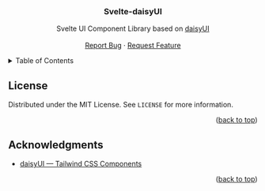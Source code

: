 <!-- PROJECT LOGO -->
<br />
<div align="center">
  <h3 align="center">Svelte-daisyUI</h3>

  <p align="center">
    Svelte UI Component Library based on  <a href="https://github.com/saadeghi/daisyui">daisyUI</a>
    <br />
    <br />
    <a href="https://github.com/5exyGuy/svelte-daisyui/issues">Report Bug</a>
    ·
    <a href="https://github.com/5exyGuy/svelte-daisyui/issues">Request Feature</a>
  </p>
</div>

<!-- TABLE OF CONTENTS -->
<details>
  <summary>Table of Contents</summary>
  <ol>
    <li><a href="#license">License</a></li>
    <li><a href="#acknowledgments">Acknowledgments</a></li>
  </ol>
</details>

<!-- LICENSE -->
## License

Distributed under the MIT License. See `LICENSE` for more information.

<p align="right">(<a href="#top">back to top</a>)</p>

<!-- ACKNOWLEDGMENTS -->
## Acknowledgments

* [daisyUI — Tailwind CSS Components](https://daisyui.com/)

<p align="right">(<a href="#top">back to top</a>)</p>